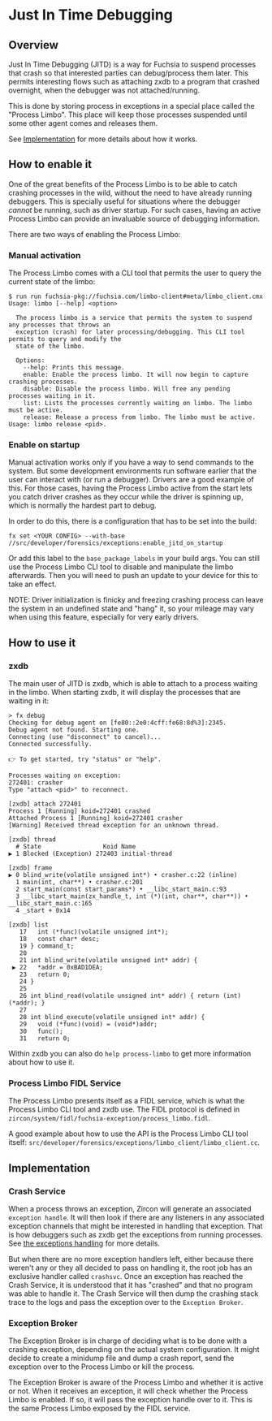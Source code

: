 # Just In Time Debugging

## Overview

Just In Time Debugging (JITD) is a way for Fuchsia to suspend processes that crash so that
interested parties can debug/process them later. This permits interesting flows such as attaching
zxdb to a program that crashed overnight, when the debugger was not attached/running.

This is done by storing process in exceptions in a special place called the "Process Limbo". This
place will keep those processes suspended until some other agent comes and releases them.

See [Implementation](#implementation) for more details about how it works.

## How to enable it

One of the great benefits of the Process Limbo is to be able to catch crashing processes in the
wild, without the need to have already running debuggers. This is specially useful for situations
where the debugger *cannot* be running, such as driver startup. For such cases, having an active
Process Limbo can provide an invaluable source of debugging information.

There are two ways of enabling the Process Limbo:

### Manual activation

The Process Limbo comes with a CLI tool that permits the user to query the current state of the
limbo:

```
$ run run fuchsia-pkg://fuchsia.com/limbo-client#meta/limbo_client.cmx
Usage: limbo [--help] <option>

  The process limbo is a service that permits the system to suspend any processes that throws an
  exception (crash) for later processing/debugging. This CLI tool permits to query and modify the
  state of the limbo.

  Options:
    --help: Prints this message.
    enable: Enable the process limbo. It will now begin to capture crashing processes.
    disable: Disable the process limbo. Will free any pending processes waiting in it.
    list: Lists the processes currently waiting on limbo. The limbo must be active.
    release: Release a process from limbo. The limbo must be active. Usage: limbo release <pid>.
```

### Enable on startup

Manual activation works only if you have a way to send commands to the system. But some development
environments run software earlier that the user can interact with (or run a debugger). Drivers are a
good example of this. For those cases, having the Process Limbo active from the start lets you catch
driver crashes as they occur while the driver is spinning up, which is normally the hardest part to
debug.

In order to do this, there is a configuration that has to be set into the build:

```
fx set <YOUR CONFIG> --with-base //src/developer/forensics/exceptions:enable_jitd_on_startup
```

Or add this label to the `base_package_labels` in your build args. You can still use the Process
Limbo CLI tool to disable and manipulate the limbo afterwards. Then you will need to push an update
to your device for this to take an effect.

NOTE: Driver initialization is finicky and freezing crashing process can leave the system in an
undefined state and "hang" it, so your mileage may vary when using this feature, especially for very
early drivers.

## How to use it

### zxdb

The main user of JITD is zxdb, which is able to attach to a process waiting in the limbo. When
starting zxdb, it will display the processes that are waiting in it:

```
> fx debug
Checking for debug agent on [fe80::2e0:4cff:fe68:8d%3]:2345.
Debug agent not found. Starting one.
Connecting (use "disconnect" to cancel)...
Connected successfully.

👉 To get started, try "status" or "help".

Processes waiting on exception:
272401: crasher
Type "attach <pid>" to reconnect.

[zxdb] attach 272401
Process 1 [Running] koid=272401 crashed
Attached Process 1 [Running] koid=272401 crasher
[Warning] Received thread exception for an unknown thread.

[zxdb] thread
  # State                 Koid Name
▶ 1 Blocked (Exception) 272403 initial-thread

[zxdb] frame
▶ 0 blind_write(volatile unsigned int*) • crasher.c:22 (inline)
  1 main(int, char**) • crasher.c:201
  2 start_main(const start_params*) • __libc_start_main.c:93
  3 __libc_start_main(zx_handle_t, int (*)(int, char**, char**)) • __libc_start_main.c:165
  4 _start + 0x14

[zxdb] list
   17   int (*func)(volatile unsigned int*);
   18   const char* desc;
   19 } command_t;
   20
   21 int blind_write(volatile unsigned int* addr) {
 ▶ 22   *addr = 0xBAD1DEA;
   23   return 0;
   24 }
   25
   26 int blind_read(volatile unsigned int* addr) { return (int)(*addr); }
   27
   28 int blind_execute(volatile unsigned int* addr) {
   29   void (*func)(void) = (void*)addr;
   30   func();
   31   return 0;
```

Within zxdb you can also do `help process-limbo` to get more information about how to use it.

### Process Limbo FIDL Service

The Process Limbo presents itself as a FIDL service, which is what the Process Limbo CLI tool and
zxdb use. The FIDL protocol is defined in `zircon/system/fidl/fuchsia-exception/process_limbo.fidl`.

A good example about how to use the API is the Process Limbo CLI tool itself: `src/developer/forensics/exceptions/limbo_client/limbo_client.cc`.

## Implementation

### Crash Service

When a process throws an exception, Zircon will generate an associated `exception handle`. It will
then look if there are any listeners in any associated exception channels that might be interested
in handling that exception. That is how debuggers such as zxdb get the exceptions from running
processes. See [the exceptions handling](/docs/concepts/kernel/exceptions.md) for more details.

But when there are no more exception handlers left, either because there weren't any or they all
decided to pass on handling it, the root job has an exclusive handler called `crashsvc`. Once an
exception has reached the Crash Service, it is understood that it has "crashed" and that no program
was able to handle it. The Crash Service will then dump the crashing stack trace to the logs and
pass the exception over to the `Exception Broker`.

### Exception Broker

The Exception Broker is in charge of deciding what is to be done with a crashing exception,
depending on the actual system configuration. It might decide to create a minidump file and dump a
crash report, send the exception over to the Process Limbo or kill the process.

The Exception Broker is aware of the Process Limbo and whether it is active or not. When it receives
an exception, it will check whether the Process Limbo is enabled. If so, it will pass the exception
handle over to it. This is the same Process Limbo exposed by the FIDL service.
